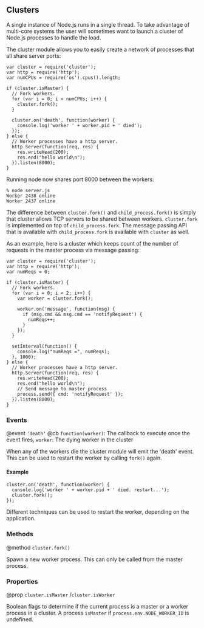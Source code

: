 ## Clusters

A single instance of Node.js runs in a single thread. To take advantage of multi-core systems the user will sometimes want to launch a cluster of Node.js processes to handle the load.

The cluster module allows you to easily create a network of processes that all share server ports:

    var cluster = require('cluster');
    var http = require('http');
    var numCPUs = require('os').cpus().length;

    if (cluster.isMaster) {
      // Fork workers.
      for (var i = 0; i < numCPUs; i++) {
        cluster.fork();
      }

      cluster.on('death', function(worker) {
        console.log('worker ' + worker.pid + ' died');
      });
    } else {
      // Worker processes have a http server.
      http.Server(function(req, res) {
        res.writeHead(200);
        res.end("hello world\n");
      }).listen(8000);
    }

Running node now shares port 8000 between the workers:

    % node server.js
    Worker 2438 online
    Worker 2437 online

The difference between `cluster.fork()` and `child_process.fork()` is simply that cluster allows TCP servers to be shared between workers. `cluster.fork` is implemented on top of `child_process.fork`. The message passing API that is available with `child_process.fork` is available with `cluster` as well.

As an example, here is a cluster which keeps count of the number of requests in the master process via message passing:

    var cluster = require('cluster');
    var http = require('http');
    var numReqs = 0;

    if (cluster.isMaster) {
      // Fork workers.
      for (var i = 0; i < 2; i++) {
        var worker = cluster.fork();

        worker.on('message', function(msg) {
          if (msg.cmd && msg.cmd == 'notifyRequest') {
            numReqs++;
          }
        });
      }

      setInterval(function() {
        console.log("numReqs =", numReqs);
      }, 1000);
    } else {
      // Worker processes have a http server.
      http.Server(function(req, res) {
        res.writeHead(200);
        res.end("hello world\n");
        // Send message to master process
        process.send({ cmd: 'notifyRequest' });
      }).listen(8000);
    }


### Events

@event `'death'`
@cb `function(worker)`: The callback to execute once the event fires, `worker`: The dying worker in the cluster

When any of the workers die the cluster module will emit the 'death' event. This can be used to restart the worker by calling `fork()` again.

#### Example

    cluster.on('death', function(worker) {
      console.log('worker ' + worker.pid + ' died. restart...');
      cluster.fork();
    });
  
Different techniques can be used to restart the worker, depending on the application.

### Methods

@method `cluster.fork()`

Spawn a new worker process. This can only be called from the master process.

### Properties

@prop `cluster.isMaster` /`cluster.isWorker`

Boolean flags to determine if the current process is a master or a worker process in a cluster. A process `isMaster` if `process.env.NODE_WORKER_ID` is undefined.
